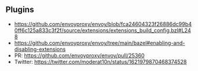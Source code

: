## Plugins

- https://github.com/envoyproxy/envoy/blob/fca24604323f26886dc99b40ff6c125a833c3f2f/source/extensions/extensions_build_config.bzl#L248
- https://github.com/envoyproxy/envoy/tree/main/bazel#enabling-and-disabling-extensions
- PR: https://github.com/envoyproxy/envoy/pull/25360
- Twitter: https://twitter.com/moderat10n/status/1621979870468374528
